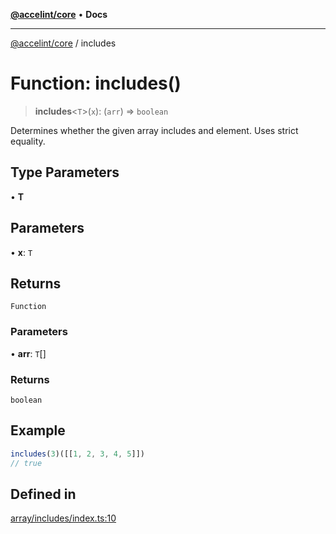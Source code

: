 [**@accelint/core**](../README.md) • **Docs**

***

[@accelint/core](../README.md) / includes

# Function: includes()

> **includes**\<`T`\>(`x`): (`arr`) => `boolean`

Determines whether the given array includes and element.
Uses strict equality.

## Type Parameters

• **T**

## Parameters

• **x**: `T`

## Returns

`Function`

### Parameters

• **arr**: `T`[]

### Returns

`boolean`

## Example

```ts
includes(3)([[1, 2, 3, 4, 5]])
// true
```

## Defined in

[array/includes/index.ts:10](https://github.com/gohypergiant/standard-toolkit/blob/258694cea8ed8bbd956b3cf5da47c2c9debcf127/packages/core/src/array/includes/index.ts#L10)
